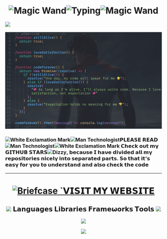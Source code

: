 <!-- ❗❗❗❗❗❗❗❗❗ Don't copy mine, create your own ❗❗❗❗❗❗❗❗❗ -->
<!-- ⛔️⛔️⛔️⛔️⛔️⛔️⛔️⛔️⛔️❗❗❗❗❗❗❗❗❗ If you copy me! you will be hacked ❗❗❗❗❗❗❗❗❗⛔️⛔️⛔️⛔️⛔️⛔️⛔️⛔️⛔️ -->
<!-- ✅✅✅✅✅✅ made by pH0enix46(MD JOY) -->

<h1 align="center"><img src="https://raw.githubusercontent.com/Tarikul-Islam-Anik/Telegram-Animated-Emojis/main/Activity/Magic%20Wand.webp" alt="Magic Wand" width="60" height="60" /><img src="https://readme-typing-svg.demolab.com?font=Roboto+Slab&color=%2300987A&size=30&center=true&vCenter=true&width=450&duration=1500&pause=1000&lines=𝗠𝗘𝗥𝝢 ￨ 𝝢𝗘𝝬𝝩.𝗝𝗦 𝗗𝗲𝝼𝗲𝝞𝗼𝗽𝗲𝗿;𝗣𝗮𝘀𝘀𝗶𝗼𝗻𝗮𝘁𝗲 𝗗𝗲𝝼𝗲𝝞𝗼𝗽𝗲𝗿;𝗣𝗿𝗼𝗯𝝞𝗲𝗺 𝗦𝗼𝝞𝝼𝗲𝗿" width="auto" height="60" alt="Typing"/><img src="https://raw.githubusercontent.com/Tarikul-Islam-Anik/Telegram-Animated-Emojis/main/Activity/Magic%20Wand.webp" alt="Magic Wand" width="60" height="60" />
</h1>

<img src="https://user-images.githubusercontent.com/73097560/115834477-dbab4500-a447-11eb-908a-139a6edaec5c.gif">

![MasterHead](https://github.com/pH0enix46/my-PorTFolio---V1/blob/main/public/img/pH0enix--LIFE.png)
<br/>
<h3><b><img src="https://raw.githubusercontent.com/Tarikul-Islam-Anik/Telegram-Animated-Emojis/main/Symbols/White%20Exclamation%20Mark.webp" alt="White Exclamation Mark" width="25" height="25" /><img src="https://raw.githubusercontent.com/Tarikul-Islam-Anik/Telegram-Animated-Emojis/main/People/Man%20Technologist.webp" alt="Man Technologist" width="45" height="45" />𝝦𝗟𝗘𝝖𝗦𝗘 𝗥𝗘𝝖𝗗<img src="https://raw.githubusercontent.com/Tarikul-Islam-Anik/Telegram-Animated-Emojis/main/People/Man%20Technologist.webp" alt="Man Technologist" width="45" height="45" /><img src="https://raw.githubusercontent.com/Tarikul-Islam-Anik/Telegram-Animated-Emojis/main/Symbols/White%20Exclamation%20Mark.webp" alt="White Exclamation Mark" width="25" height="25" /> 𝗖𝗵𝗲𝗰𝗸 𝝾𝞄𝘁 𝗺𝝲 𝗚𝗜𝝩𝗛𝗨𝗕 𝗦𝗧𝝖𝗥𝗦<img src="https://raw.githubusercontent.com/Tarikul-Islam-Anik/Telegram-Animated-Emojis/main/Symbols/Dizzy.webp" alt="Dizzy" width="25" height="25" />, 𝗯𝗲𝗰𝗮𝞄𝘀𝗲 𝗜 𝗵𝗮𝝼𝗲 𝗱𝗶𝝼𝗶𝗱𝗲𝗱 𝗮𝗹𝗹 𝗺𝝲 𝗿𝗲𝗽𝝾𝘀𝗶𝘁𝝾𝗿𝗶𝗲𝘀 𝗻𝗶𝗰𝗲𝗹𝝲 𝗶𝗻𝘁𝝾 𝘀𝗲𝗽𝗮𝗿𝗮𝘁𝗲𝗱 𝗽𝗮𝗿𝘁𝘀. 𝗦𝝾 𝘁𝗵𝗮𝘁 𝗶𝘁'𝘀 𝗲𝗮𝘀𝝲 𝗳𝝾𝗿 𝝲𝝾𝞄 𝘁𝝾 𝞄𝗻𝗱𝗲𝗿𝘀𝘁𝗮𝗻𝗱 𝗮𝗻𝗱 𝗮𝗹𝘀𝝾 𝗰𝗵𝗲𝗰𝗸 𝘁𝗵𝗲 𝗰𝝾𝗱𝗲 <b/></h3>
<hr/>


<h1 align="center">
 <a href="https://ph0enix46-portfolio.vercel.app/" target="_blank"><img src="https://raw.githubusercontent.com/Tarikul-Islam-Anik/Telegram-Animated-Emojis/main/Objects/Briefcase.webp" alt="Briefcase" width="50" height="50" /> `𝗩𝗜𝗦𝗜𝝩 𝗠𝝪 𝗪𝗘𝗕𝗦𝗜𝝩𝗘</a>
</h1>
 
<h2 align="center"><img src = "https://i.pinimg.com/originals/3f/7e/4e/3f7e4eff7c96e9fe4b8b4b1ff3f7bdb5.gif" width = 4.8%> 𝗟𝗮𝗻𝗴𝘂𝗮𝗴𝗲𝘀 𝗟𝗶𝗯𝗿𝗮𝗿𝗶𝗲𝘀 𝗙𝗿𝗮𝗺𝗲𝞈𝝾𝗿𝗸𝘀 𝗧𝝾𝝾𝗹𝘀 <img src = "https://i.pinimg.com/originals/3f/7e/4e/3f7e4eff7c96e9fe4b8b4b1ff3f7bdb5.gif" width = 4.8%></h2>

<p align="center">
  <a href="https://go-skill-icons.vercel.app/">
    <img
      src="https://go-skill-icons.vercel.app/api/icons?i=javascript,tailwindcss,styledcomponents,react,stripe,nextjs,nodejs,expressjs,mongodb,supabase,typescript&theme=light"
    />
  </a>
</p>


<p align="center">
   <img src="https://capsule-render.vercel.app/api?type=waving&color=30:7812f8,100:00D8FF&height=80&section=footer"/>
</p>
